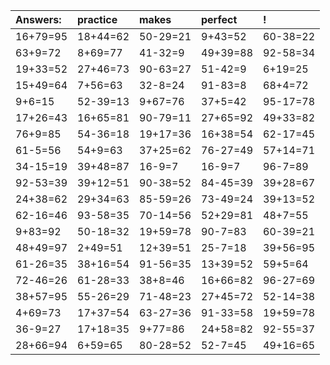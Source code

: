 | Answers: | practice | makes | perfect | ! |
| :--- | :--- | :--- | :--- | :--- |
| 16+79=95 | 18+44=62 | 50-29=21 | 9+43=52 | 60-38=22 | 
| 63+9=72 | 8+69=77 | 41-32=9 | 49+39=88 | 92-58=34 | 
| 19+33=52 | 27+46=73 | 90-63=27 | 51-42=9 | 6+19=25 | 
| 15+49=64 | 7+56=63 | 32-8=24 | 91-83=8 | 68+4=72 | 
| 9+6=15 | 52-39=13 | 9+67=76 | 37+5=42 | 95-17=78 | 
| 17+26=43 | 16+65=81 | 90-79=11 | 27+65=92 | 49+33=82 | 
| 76+9=85 | 54-36=18 | 19+17=36 | 16+38=54 | 62-17=45 | 
| 61-5=56 | 54+9=63 | 37+25=62 | 76-27=49 | 57+14=71 | 
| 34-15=19 | 39+48=87 | 16-9=7 | 16-9=7 | 96-7=89 | 
| 92-53=39 | 39+12=51 | 90-38=52 | 84-45=39 | 39+28=67 | 
| 24+38=62 | 29+34=63 | 85-59=26 | 73-49=24 | 39+13=52 | 
| 62-16=46 | 93-58=35 | 70-14=56 | 52+29=81 | 48+7=55 | 
| 9+83=92 | 50-18=32 | 19+59=78 | 90-7=83 | 60-39=21 | 
| 48+49=97 | 2+49=51 | 12+39=51 | 25-7=18 | 39+56=95 | 
| 61-26=35 | 38+16=54 | 91-56=35 | 13+39=52 | 59+5=64 | 
| 72-46=26 | 61-28=33 | 38+8=46 | 16+66=82 | 96-27=69 | 
| 38+57=95 | 55-26=29 | 71-48=23 | 27+45=72 | 52-14=38 | 
| 4+69=73 | 17+37=54 | 63-27=36 | 91-33=58 | 19+59=78 | 
| 36-9=27 | 17+18=35 | 9+77=86 | 24+58=82 | 92-55=37 | 
| 28+66=94 | 6+59=65 | 80-28=52 | 52-7=45 | 49+16=65 | 
